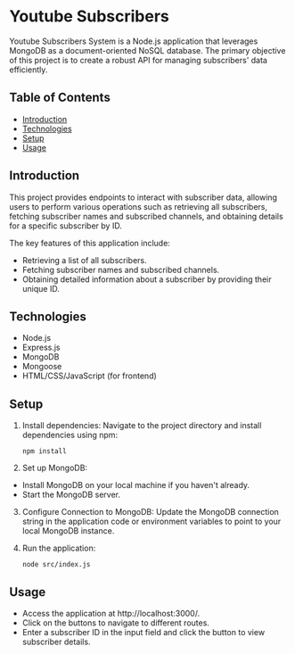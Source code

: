 # Youtube Subscribers

Youtube Subscribers System is a Node.js application that leverages MongoDB as a document-oriented NoSQL database.
The primary objective of this project is to create a robust API for managing subscribers' data efficiently.

## Table of Contents

- [Introduction](#introduction)
- [Technologies](#technologies)
- [Setup](#setup)
- [Usage](#usage)

## Introduction

This project provides endpoints to interact with subscriber data, allowing users
to perform various operations such as retrieving all subscribers, fetching subscriber names
and subscribed channels, and obtaining details for a specific subscriber by ID.

The key features of this application include:
- Retrieving a list of all subscribers.
- Fetching subscriber names and subscribed channels.
- Obtaining detailed information about a subscriber by providing their unique ID.


## Technologies

- Node.js
- Express.js
- MongoDB
- Mongoose
- HTML/CSS/JavaScript (for frontend)


## Setup

1. Install dependencies:
   Navigate to the project directory and install dependencies using npm:

   ```
   npm install
   
   ```
   
3. Set up MongoDB:
  - Install MongoDB on your local machine if you haven't already.
  - Start the MongoDB server.

3. Configure Connection to MongoDB:
    Update the MongoDB connection string in the application code or environment variables to point to your local MongoDB instance.

4. Run the application:
   ```
   node src/index.js
   ```
   
## Usage
- Access the application at http://localhost:3000/.
- Click on the buttons to navigate to different routes.
- Enter a subscriber ID in the input field and click the button to view subscriber details.

